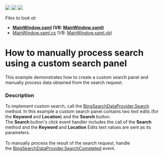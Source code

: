 <!-- default badges list -->
![](https://img.shields.io/endpoint?url=https://codecentral.devexpress.com/api/v1/VersionRange/128571708/22.2.2%2B)
[![](https://img.shields.io/badge/Open_in_DevExpress_Support_Center-FF7200?style=flat-square&logo=DevExpress&logoColor=white)](https://supportcenter.devexpress.com/ticket/details/T189413)
[![](https://img.shields.io/badge/📖_How_to_use_DevExpress_Examples-e9f6fc?style=flat-square)](https://docs.devexpress.com/GeneralInformation/403183)
<!-- default badges end -->
<!-- default file list -->
*Files to look at*:

* **[MainWindow.xaml](./CS/MapControl_SearchPanel/MainWindow.xaml) (VB: [MainWindow.xaml](./VB/MapControl_SearchPanel/MainWindow.xaml))**
* [MainWindow.xaml.cs](./CS/MapControl_SearchPanel/MainWindow.xaml.cs) (VB: [MainWindow.xaml.vb](./VB/MapControl_SearchPanel/MainWindow.xaml.vb))
<!-- default file list end -->
# How to manually process search using a custom search panel


This example demonstrates how to create a custom search panel and manually process data obtained from the search request.


<h3>Description</h3>

<p>To implement custom search, call the&nbsp;<a href="https://documentation.devexpress.com/#WPF/DevExpressXpfMapBingSearchDataProvider_Searchtopic">BingSearchDataProvider.Search</a> method. In this example a custom search panel contains two text edits (for the <strong>Keyword</strong> and <strong>Location</strong>) and the <strong>Search</strong> button.<br />The <strong>Search </strong>button's click event handler includes&nbsp;the call of the <strong>Search</strong> method and&nbsp;the <strong>Keyword</strong> and <strong>Location</strong> Edits text values are sent as its parameters.<br /><br />To manually process the&nbsp;result of the search request, handle the&nbsp;<a href="https://documentation.devexpress.com/#WPF/clsDevExpressXpfMapBingSearchDataProvidertopic">BingSearchDataProvider.SearchCompleted</a> event.</p>

<br/>


